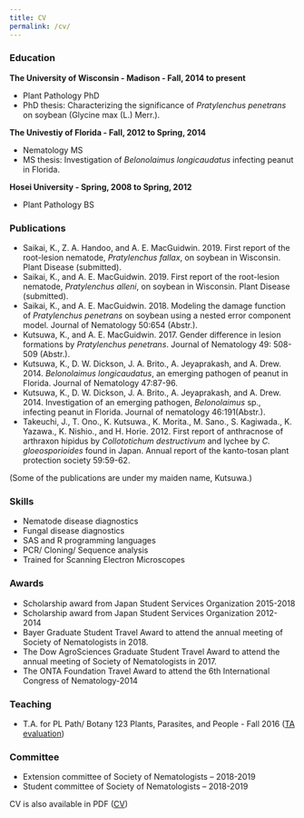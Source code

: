 ```yaml
---
title: CV
permalink: /cv/
--- 
```


### Education 
**The University of Wisconsin - Madison - Fall, 2014 to present**
* Plant Pathology PhD
* PhD thesis: Characterizing the significance of *Pratylenchus penetrans* on soybean (Glycine max (L.) Merr.).


**The Univestiy of Florida - Fall, 2012 to Spring, 2014**
* Nematology MS
* MS thesis: Investigation of *Belonolaimus longicaudatus* infecting peanut in Florida.


**Hosei University - Spring, 2008 to Spring, 2012**
* Plant Pathology BS


### Publications
* Saikai, K., Z. A. Handoo, and A. E. MacGuidwin. 2019. First report of the root-lesion nematode, *Pratylenchus fallax*, on soybean in Wisconsin. Plant Disease (submitted).
* Saikai, K., and A. E. MacGuidwin. 2019. First report of the root-lesion nematode, *Pratylenchus alleni*, on soybean in Wisconsin. Plant Disease (submitted).
* Saikai, K., and A. E. MacGuidwin. 2018. Modeling the damage function of *Pratylenchus penetrans* on soybean using a nested error component model. Journal of Nematology 50:654 (Abstr.).
* Kutsuwa, K., and A. E. MacGuidwin. 2017. Gender difference in lesion formations by *Pratylenchus penetrans*. Journal of Nematology 49: 508-509 (Abstr.).
* Kutsuwa, K., D. W. Dickson, J. A. Brito., A. Jeyaprakash, and A. Drew. 2014.  *Belonolaimus longicaudatus*, an emerging pathogen of peanut in Florida. Journal of Nematology 47:87-96.  
* Kutsuwa, K., D. W. Dickson, J. A. Brito., A. Jeyaprakash, and A. Drew. 2014. Investigation of an emerging pathogen, *Belonolaimus* sp., infecting peanut in Florida. Journal of nematology 46:191(Abstr.). 
* Takeuchi, J., T. Ono., K. Kutsuwa., K. Morita., M. Sano., S. Kagiwada., K. Yazawa., K. Nishio., and H. Horie. 2012. First report of anthracnose of arthraxon hipidus by *Collototichum destructivum* and lychee by *C. gloeosporioides* found in Japan. Annual report of the kanto-tosan plant protection society 59:59-62.


 (Some of the publications are under my maiden name, Kutsuwa.)


### Skills
* Nematode disease diagnostics
* Fungal disease diagnostics
* SAS and R programming languages
* PCR/ Cloning/ Sequence analysis
* Trained for Scanning Electron Microscopes


### Awards
* Scholarship award from Japan Student Services Organization 2015-2018 
* Scholarship award from Japan Student Services Organization 2012-2014
* Bayer Graduate Student Travel Award to attend the annual meeting of Society of Nematologists in 2018.
* The Dow AgroSciences Graduate Student Travel Award to attend the annual meeting of Society of Nematologists in 2017.
* The ONTA Foundation Travel Award to attend the 6th International Congress of Nematology-2014


### Teaching
* T.A. for PL Path/ Botany 123 Plants, Parasites, and People - Fall 2016
([TA evaluation](../PP123_evaluation_ksaikai.pdf))


### Committee
* Extension committee of Society of Nematologists – 2018-2019
* Student committee of Society of Nematologists – 2018-2019


CV is also available in PDF ([CV](../CV_KananSaikai.pdf))


